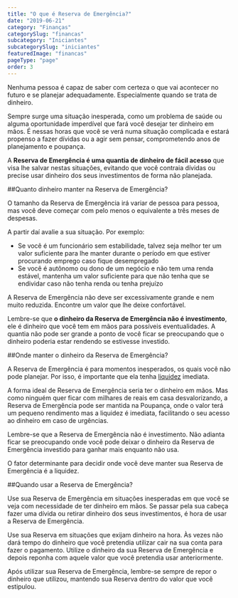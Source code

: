 ```yaml
---
title: "O que é Reserva de Emergência?"
date: "2019-06-21"
category: "Finanças"
categorySlug: "financas"
subcategory: "Iniciantes"
subcategorySlug: "iniciantes"
featuredImage: "financas"
pageType: "page"
order: 3
---
```


Nenhuma pessoa é capaz de saber com certeza o que vai acontecer no futuro e se planejar adequadamente. Especialmente quando se trata de dinheiro.

Sempre surge uma situação inesperada, como um problema de saúde ou alguma oportunidade imperdível que fará você desejar ter dinheiro em mãos. É nessas horas que você se verá numa situação complicada e estará propenso a fazer dívidas ou a agir sem pensar, comprometendo anos de planejamento e poupança.

A **Reserva de Emergência é uma quantia de dinheiro de fácil acesso** que visa lhe salvar nestas situações, evitando que você contraia dívidas ou precise usar dinheiro dos seus investimentos de forma não planejada.

##Quanto dinheiro manter na Reserva de Emergência?

O tamanho da Reserva de Emergência irá variar de pessoa para pessoa, mas você deve começar com pelo menos o equivalente a três meses de despesas.

A partir daí avalie a sua situação. Por exemplo:

- Se você é um funcionário sem estabilidade, talvez seja melhor ter um valor suficiente para lhe manter durante o período em que estiver procurando emprego caso fique desempregado
- Se você é autônomo ou dono de um negócio e não tem uma renda estável, mantenha um valor suficiente para que não tenha que se endividar caso não tenha renda ou tenha prejuízo

A Reserva de Emergência não deve ser excessivamente grande e nem muito reduzida. Encontre um valor que lhe deixe confortável.

Lembre-se que **o dinheiro da Reserva de Emergência não é investimento**, ele é dinheiro que você tem em mãos para possíveis eventualidades. A quantia não pode ser grande a ponto de você ficar se preocupando que o dinheiro poderia estar rendendo se estivesse investido.

##Onde manter o dinheiro da Reserva de Emergência?

A Reserva de Emergência é para momentos inesperados, os quais você não pode planejar. Por isso, é importante que ela tenha [liquidez](/financas/iniciantes/liquidez) imediata.

A forma ideal de Reserva de Emergência seria ter o dinheiro em mãos. Mas como ninguém quer ficar com milhares de reais em casa desvalorizando, a Reserva de Emergência pode ser mantida na Poupança, onde o valor terá um pequeno rendimento mas a liquidez é imediata, facilitando o seu acesso ao dinheiro em caso de urgências.

Lembre-se que a Reserva de Emergência não é investimento. Não adianta ficar se preocupando onde você pode deixar o dinheiro da Reserva de Emergência investido para ganhar mais enquanto não usa.

O fator determinante para decidir onde você deve manter sua Reserva de Emergência é a liquidez.

##Quando usar a Reserva de Emergência?

Use sua Reserva de Emergência em situações inesperadas em que você se veja com necessidade de ter dinheiro em mãos. Se passar pela sua cabeça fazer uma dívida ou retirar dinheiro dos seus investimentos, é hora de usar a Reserva de Emergência.

Use sua Reserva em situações que exijam dinheiro na hora. Às vezes não dará tempo do dinheiro que você pretendia utilizar cair na sua conta para fazer o pagamento. Utilize o dinheiro da sua Reserva de Emergência e depois reponha com aquele valor que você pretendia usar anteriormente.

Após utilizar sua Reserva de Emergência, lembre-se sempre de repor o dinheiro que utilizou, mantendo sua Reserva dentro do valor que você estipulou.
